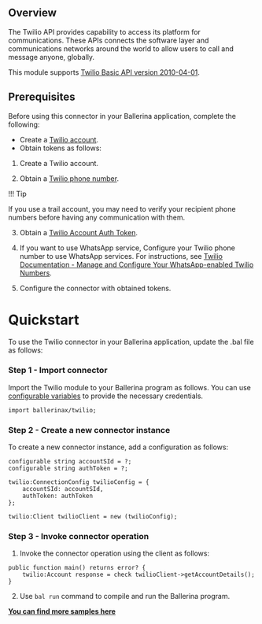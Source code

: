 ## Overview

The Twilio API provides capability to access its platform for communications. These APIs connects the software layer and 
communications networks around the world to allow users to call and message anyone, globally. 

This module supports [Twilio Basic API version 2010-04-01](https://www.twilio.com/docs/all). 

## Prerequisites
Before using this connector in your Ballerina application, complete the following:

* Create a [Twilio account](https://www.twilio.com/).
* Obtain tokens as follows:

1. Create a Twilio account.

2. Obtain a [Twilio phone number](https://support.twilio.com/hc/en-us/articles/223136107-How-does-Twilio-s-Free-Trial-work-).

!!! Tip

If you use a trail account, you may need to verify your recipient phone numbers before having any communication with them.

3. Obtain a [Twilio Account Auth Token](https://support.twilio.com/hc/en-us/articles/223136027-Auth-Tokens-and-How-to-Change-Them). 

4. If you want to use WhatsApp service, Configure your Twilio phone number to use WhatsApp services. For instructions, see [Twilio Documentation - Manage and Configure Your WhatsApp-enabled Twilio Numbers](https://www.twilio.com/docs/whatsapp/api#manage-and-configure-your-whatsapp-enabled-twilio-numbers).

5. Configure the connector with obtained tokens.

# Quickstart

To use the Twilio connector in your Ballerina application, update the .bal file as follows:

### Step 1 - Import connector
Import the Twilio module to your Ballerina program as follows. You can use [configurable variables](https://ballerina.io/learn/by-example/configurable.html) to provide the necessary credentials.

```ballerina
import ballerinax/twilio;
```

### Step 2 - Create a new connector instance
To create a new connector instance, add a configuration as follows:
```ballerina
configurable string accountSId = ?;
configurable string authToken = ?;

twilio:ConnectionConfig twilioConfig = {
    accountSId: accountSId,
    authToken: authToken
};

twilio:Client twilioClient = new (twilioConfig);
```

### Step 3 - Invoke  connector operation
1. Invoke the connector operation using the client as follows:
```ballerina
public function main() returns error? {
    twilio:Account response = check twilioClient->getAccountDetails();
}
```
2. Use `bal run` command to compile and run the Ballerina program.

**[You can find more samples here](https://github.com/ballerina-platform/module-ballerinax-twilio/tree/master/twilio/samples)**
